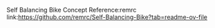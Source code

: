 Self Balancing Bike Concept Reference:remrc link:https://github.com/remrc/Self-Balancing-Bike?tab=readme-ov-file
